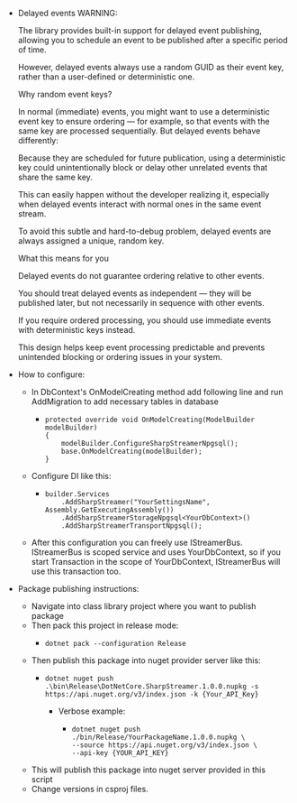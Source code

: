 * Delayed events WARNING:
      
  The library provides built-in support for delayed event publishing, allowing you to schedule an event to be published after a specific period of time.

  However, delayed events always use a random GUID as their event key, rather than a user-defined or deterministic one.

  Why random event keys?

  In normal (immediate) events, you might want to use a deterministic event key to ensure ordering — for example, so that events with the same key are processed sequentially.
  But delayed events behave differently:

  Because they are scheduled for future publication, using a deterministic key could unintentionally block or delay other unrelated events that share the same key.

  This can easily happen without the developer realizing it, especially when delayed events interact with normal ones in the same event stream.

  To avoid this subtle and hard-to-debug problem, delayed events are always assigned a unique, random key.

  What this means for you

  Delayed events do not guarantee ordering relative to other events.

  You should treat delayed events as independent — they will be published later, but not necessarily in sequence with other events.

  If you require ordered processing, you should use immediate events with deterministic keys instead.

  This design helps keep event processing predictable and prevents unintended blocking or ordering issues in your system.
* How to configure:
    * In DbContext's OnModelCreating method add following line and run AddMigration to add necessary tables in database
      *     protected override void OnModelCreating(ModelBuilder modelBuilder)
            {
                modelBuilder.ConfigureSharpStreamerNpgsql();
                base.OnModelCreating(modelBuilder);
            }
    * Configure DI like this:
      *     builder.Services
                .AddSharpStreamer("YourSettingsName", Assembly.GetExecutingAssembly())
                .AddSharpStreamerStorageNpgsql<YourDbContext>()
                .AddSharpStreamerTransportNpgsql();
    * After this configuration you can freely use IStreamerBus. IStreamerBus is scoped service and uses YourDbContext, 
      so if you start Transaction in the scope of
      YourDbContext, IStreamerBus will use this transaction too.
* Package publishing instructions:
    * Navigate into class library project where you want to publish package
    * Then pack this project in release mode:
      *     dotnet pack --configuration Release
    * Then publish this package into nuget provider server like this:
      *     dotnet nuget push .\bin\Release\DotNetCore.SharpStreamer.1.0.0.nupkg -s https://api.nuget.org/v3/index.json -k {Your_API_Key}
        * Verbose example:
          *     dotnet nuget push ./bin/Release/YourPackageName.1.0.0.nupkg \
                --source https://api.nuget.org/v3/index.json \
                --api-key {YOUR_API_KEY}
    * This will publish this package into nuget server provided in this script
    * Change versions in csproj files.